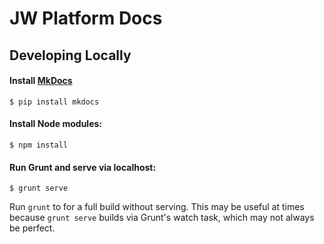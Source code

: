 # JW Platform Docs

## Developing Locally

#### Install [MkDocs](http://www.mkdocs.org/)

```
$ pip install mkdocs
```

#### Install Node modules:

```
$ npm install
```

#### Run Grunt and serve via localhost:

```
$ grunt serve
```

Run `grunt` to for a full build without serving. This may be useful at times because `grunt serve` builds via Grunt's watch task, which may not always be perfect.
